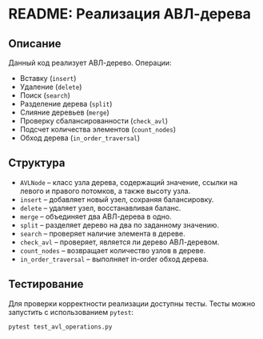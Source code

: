 # README: Реализация АВЛ-дерева

## Описание
Данный код реализует АВЛ-дерево. Операции:

- Вставку (`insert`)
- Удаление (`delete`)
- Поиск (`search`)
- Разделение дерева (`split`)
- Слияние деревьев (`merge`)
- Проверку сбалансированности (`check_avl`)
- Подсчет количества элементов (`count_nodes`)
- Обход дерева (`in_order_traversal`)

## Структура
- `AVLNode` – класс узла дерева, содержащий значение, ссылки на левого и правого потомков, а также высоту узла.
- `insert` – добавляет новый узел, сохраняя балансировку.
- `delete` – удаляет узел, восстанавливая баланс.
- `merge` – объединяет два АВЛ-дерева в одно.
- `split` – разделяет дерево на два по заданному значению.
- `search` – проверяет наличие элемента в дереве.
- `check_avl` – проверяет, является ли дерево АВЛ-деревом.
- `count_nodes` – возвращает количество узлов в дереве.
- `in_order_traversal` – выполняет in-order обход дерева.

## Тестирование
Для проверки корректности реализации доступны тесты.
Тесты можно запустить с использованием `pytest`:
```sh
pytest test_avl_operations.py
